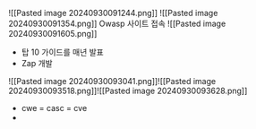 ![[Pasted image 20240930091244.png]]
![[Pasted image 20240930091354.png]]
Owasp 사이트 접속
![[Pasted image 20240930091605.png]]
- 탑 10 가이드를 매년 발표
- Zap 개발

![[Pasted image 20240930093041.png]]![[Pasted image 20240930093518.png]]![[Pasted image 20240930093628.png]]
- cwe = casc = cve
- 
